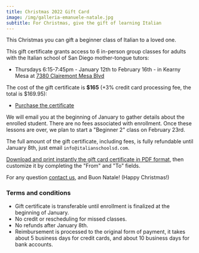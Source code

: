 ```yaml
---
title: Christmas 2022 Gift Card
image: /img/galleria-emanuele-natale.jpg
subtitle: For Christmas, give the gift of learning Italian
---
```


This Christmas you can gift a beginner class of Italian to a loved one.

This gift certificate grants access to 6 in-person group classes for adults with the Italian school of San Diego mother-tongue tutors:

* Thursdays 6:15-7:45pm - January 12th to February 16th - in Kearny Mesa at [7380 Clairemont Mesa Blvd](https://goo.gl/maps/gsA6HEVQTSNdKZBN6)

The cost of the gift certificate is **$165** (+3% credit card processing fee, the total is $169.95):

* [Purchase the certificate](https://link.waveapps.com/pak5bh-rwqrf4)

We will email you at the beginning of January to gather details about the enrolled student. There are no fees associated with enrollment.
Once these lessons are over, we plan to start a "Beginner 2" class on February 23rd.

The full amount of the gift certificate, including fees, is fully refundable until January 8th, just email `info@italianschoolsd.com`.

[Download and print instantly the gift card certificate in PDF format](/pdf/italianschoolsd-gift-certificate.pdf), then customize it by completing the "From" and "To" fields.

For any question [contact us](/contact), and Buon Natale! (Happy Christmas!)

### Terms and conditions

* Gift certificate is transferable until enrollment is finalized at the beginning of January.
* No credit or rescheduling for missed classes.
* No refunds after January 8th.
* Reimbursement is processed to the original form of payment, it takes about 5 business days for credit cards, and about 10 business days for bank accounts.
